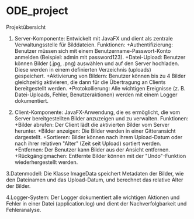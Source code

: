 # ODE_project

Projektübersicht
1. Server-Komponente:
Entwickelt mit JavaFX und dient als zentrale Verwaltungsstelle für Bilddateien.
  Funktionen:
    +Authentifizierung: Benutzer müssen sich mit einem Benutzername-Passwort-Konto anmelden (Beispiel: admin mit password123).
    +Datei-Upload: Benutzer können Bilder (.jpg, .png) auswählen und auf den Server hochladen. Diese werden in einem definierten Verzeichnis (uploads)       
     gespeichert.
    +Aktivierung von Bildern: Benutzer können bis zu 4 Bilder gleichzeitig aktivieren, die dann für die Übertragung an Clients bereitgestellt werden.
    +Protokollierung: Alle wichtigen Ereignisse (z. B. Datei-Uploads, Fehler, Benutzeraktionen) werden mit einem Logger dokumentiert.

2. Client-Komponente:
JavaFX-Anwendung, die es ermöglicht, die vom Server bereitgestellten Bilder anzuzeigen und zu verwalten.
  Funktionen:
    +Bilder abrufen: Der Client lädt die aktivierten Bilder vom Server herunter.
    +Bilder anzeigen: Die Bilder werden in einer Gitteransicht dargestellt.
    +Sortieren: Bilder können nach ihrem Upload-Datum oder nach ihrer relativen "Alter" (Zeit seit Upload) sortiert werden.
    +Entfernen: Der Benutzer kann Bilder aus der Ansicht entfernen.
    +Rückgängigmachen: Entfernte Bilder können mit der "Undo"-Funktion wiederhergestellt werden.

3.Datenmodell:
Die Klasse ImageData speichert Metadaten der Bilder, wie den Dateinamen und das Upload-Datum, und berechnet das relative Alter der Bilder.

4.Logger-System:
Der Logger dokumentiert alle wichtigen Aktionen und Fehler in einer Datei (application.log) und dient der Nachverfolgbarkeit und Fehleranalyse.

